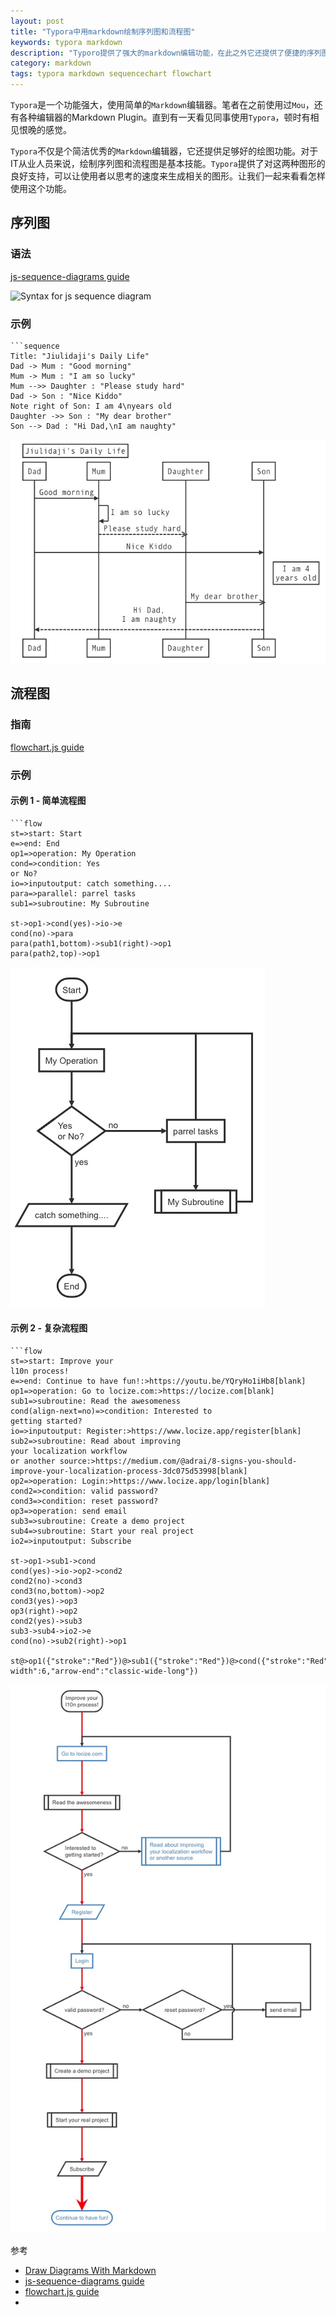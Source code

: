 ```yaml
---
layout: post
title: "Typora中用markdown绘制序列图和流程图"
keywords: typora markdown
description: "Typoro提供了强大的markdown编辑功能，在此之外它还提供了便捷的序列图和流程图绘制功能"
category: markdown
tags: typora markdown sequencechart flowchart
---
```


`Typora`是一个功能强大，使用简单的`Markdown`编辑器。笔者在之前使用过`Mou`，还有各种编辑器的Markdown Plugin。直到有一天看见同事使用`Typora`，顿时有相见恨晚的感觉。

`Typora`不仅是个简洁优秀的`Markdown`编辑器，它还提供足够好的绘图功能。对于IT从业人员来说，绘制序列图和流程图是基本技能。`Typora`提供了对这两种图形的良好支持，可以让使用者以思考的速度来生成相关的图形。让我们一起来看看怎样使用这个功能。

## 序列图

### 语法

[js-sequence-diagrams guide](https://bramp.github.io/js-sequence-diagrams/)

![Syntax for js sequence diagram](https://bramp.github.io/js-sequence-diagrams/images/grammar.png)

### 示例

```
​```sequence
Title: "Jiulidaji's Daily Life"
Dad -> Mum : "Good morning"
Mum -> Mum : "I am so lucky"
Mum -->> Daughter : "Please study hard"
Dad -> Son : "Nice Kiddo"
Note right of Son: I am 4\nyears old
Daughter ->> Son : "My dear brother"
Son --> Dad : "Hi Dad,\nI am naughty"
```

![序列图示例](/assets/img/20200729_sequencechart.jpg)

## 流程图

### 指南

[flowchart.js guide](http://flowchart.js.org/)

### 示例

#### 示例 1 - 简单流程图

```
​```flow
st=>start: Start
e=>end: End
op1=>operation: My Operation
cond=>condition: Yes
or No?
io=>inputoutput: catch something....
para=>parallel: parrel tasks
sub1=>subroutine: My Subroutine

st->op1->cond(yes)->io->e
cond(no)->para
para(path1,bottom)->sub1(right)->op1
para(path2,top)->op1
```

![流程示例1](/assets/img/20200729_flowchart1.jpg)

#### 示例 2 - 复杂流程图

```
​```flow
st=>start: Improve your
l10n process!
e=>end: Continue to have fun!:>https://youtu.be/YQryHo1iHb8[blank]
op1=>operation: Go to locize.com:>https://locize.com[blank]
sub1=>subroutine: Read the awesomeness
cond(align-next=no)=>condition: Interested to
getting started?
io=>inputoutput: Register:>https://www.locize.app/register[blank]
sub2=>subroutine: Read about improving
your localization workflow
or another source:>https://medium.com/@adrai/8-signs-you-should-improve-your-localization-process-3dc075d53998[blank]
op2=>operation: Login:>https://www.locize.app/login[blank]
cond2=>condition: valid password?
cond3=>condition: reset password?
op3=>operation: send email
sub3=>subroutine: Create a demo project
sub4=>subroutine: Start your real project
io2=>inputoutput: Subscribe

st->op1->sub1->cond
cond(yes)->io->op2->cond2
cond2(no)->cond3
cond3(no,bottom)->op2
cond3(yes)->op3
op3(right)->op2
cond2(yes)->sub3
sub3->sub4->io2->e
cond(no)->sub2(right)->op1

st@>op1({"stroke":"Red"})@>sub1({"stroke":"Red"})@>cond({"stroke":"Red"})@>io({"stroke":"Red"})@>op2({"stroke":"Red"})@>cond2({"stroke":"Red"})@>sub3({"stroke":"Red"})@>sub4({"stroke":"Red"})@>io2({"stroke":"Red"})@>e({"stroke":"Red","stroke-width":6,"arrow-end":"classic-wide-long"})
```

![流程示例2](/assets/img/20200729_flowchart2.jpg)

参考
- [Draw Diagrams With Markdown](https://support.typora.io/Draw-Diagrams-With-Markdown/)
- [js-sequence-diagrams guide](https://bramp.github.io/js-sequence-diagrams/)
- [flowchart.js guide](http://flowchart.js.org/)
- 
